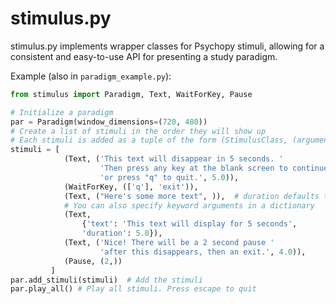# stimulus.py 

stimulus.py implements wrapper classes for Psychopy stimuli, allowing for a consistent and easy-to-use API for presenting a study paradigm.

Example (also in `paradigm_example.py`):

```python
from stimulus import Paradigm, Text, WaitForKey, Pause    

# Initialize a paradigm
par = Paradigm(window_dimensions=(720, 480))
# Create a list of stimuli in the order they will show up
# Each stimuli is added as a tuple of the form (StimulusClass, (arguments))
stimuli = [
            (Text, ('This text will disappear in 5 seconds. '
                    'Then press any key at the blank screen to continue '
                    'or press "q" to quit.', 5.0)),
            (WaitForKey, (['q'], 'exit')),
            (Text, ("Here's some more text", )),  # duration defaults to 2 sec
            # You can also specify keyword arguments in a dictionary
            (Text, 
                {'text': 'This text will display for 5 seconds',
                'duration': 5.0}),
            (Text, ('Nice! There will be a 2 second pause '
                    'after this disappears, then an exit.', 4.0)),
            (Pause, (2,))
         ]
par.add_stimuli(stimuli)  # Add the stimuli
par.play_all() # Play all stimuli. Press escape to quit
```


